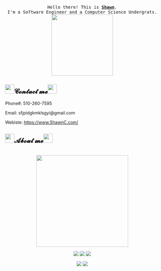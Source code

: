<body>
<p align="center">
  <br>
  <samp>
    Hello there! This is <b><a rel="nofollow noopener noreferrer" target="_blank" href="https://xiaosanchez.github.io/">Shawn</a></b>.
    <br>I'm a Software Engineer and a Computer Science Undergrats.<br>
</samp>
  <img src="https://media4.giphy.com/media/pt0EKLDJmVvlS/giphy.gif?cid=ecf05e47mccx6hkl826aybijpq3g80yzuvps2qhr8wnaolm0&rid=giphy.gif&ct=g" width="200"/>
</p>
<h2 align="left"><img src="https://thumbs.gfycat.com/LameMaleBorzoi.webp" height="30px" length="30px">𝓒𝓸𝓷𝓽𝓪𝓬𝓽 𝓶𝓮<img src="https://thumbs.gfycat.com/LameMaleBorzoi.webp" height="30px" length="30px"></h2>
    <p>
        Phone#: 510-260-7595
    </p>
    <p>
        Email: sfjpidgkmklsgyi@gmail.com
    </p>
    <p>
        Webiste:
        <a href="https://xiaosanchez.github.io/">https://www.ShawnC.com/</a>
    </p>
    <h2 align="left"><img src="https://thumbs.gfycat.com/LameMaleBorzoi.webp" height="30px" length="30px">𝓐𝓫𝓸𝓾𝓽 𝓶𝓮<img src="https://thumbs.gfycat.com/LameMaleBorzoi.webp" height="30px" length="30px"></h2>
    <br>
    <div align="center">
        <img src="https://github.com/SP-XD/SP-XD/blob/main/images/this_page_is.gif?raw=true" width="300" />
    </div>
    <p align="center">
        <a href="https://xiaosanchez.github.io/" target="_blank"><img src="https://img.shields.io/website?url=https%3A%2F%2Fxiaosanchez.github.io%2F" /></a>
        <a href="#" target="_blank"><img src="https://img.shields.io/pingpong/status/sp_2e80bc00b6054faeb2b87e2464be337e" /></a>
        <a href="#" target="_blank"><img src="https://img.shields.io/mozilla-observatory/grade/github.com?publish" /></a>
    </p>
    <p align="center">
        <a href="https://github.com/XiaoSanchez/XiaoSanchez" target="_blank"><img src="https://img.shields.io/github/followers/XiaoSanchez?style=social" /></a>
        <a href="https://github.com/XiaoSanchez/XiaoSanchez" target="_blank"><img src="https://img.shields.io/github/stars/XiaoSanchez?style=social" /></a>
    </p>
</body>
